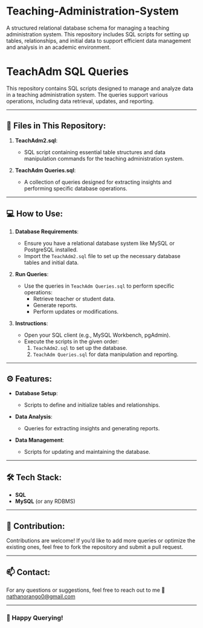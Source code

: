 # Teaching-Administration-System
A structured relational database schema for managing a teaching administration system. This repository includes SQL scripts for setting up tables, relationships, and initial data to support efficient data management and analysis in an academic environment.

# TeachAdm SQL Queries

This repository contains SQL scripts designed to manage and analyze data in a teaching administration system. The queries support various operations, including data retrieval, updates, and reporting.

---

## 📂 Files in This Repository:
1. **TeachAdm2.sql**:
   - SQL script containing essential table structures and data manipulation commands for the teaching administration system.

2. **TeachAdm Queries.sql**:
   - A collection of queries designed for extracting insights and performing specific database operations.

---

## 💻 How to Use:
1. **Database Requirements**:
   - Ensure you have a relational database system like MySQL or PostgreSQL installed.
   - Import the `TeachAdm2.sql` file to set up the necessary database tables and initial data.

2. **Run Queries**:
   - Use the queries in `TeachAdm Queries.sql` to perform specific operations:
     - Retrieve teacher or student data.
     - Generate reports.
     - Perform updates or modifications.

3. **Instructions**:
   - Open your SQL client (e.g., MySQL Workbench, pgAdmin).
   - Execute the scripts in the given order:
     1. `TeachAdm2.sql` to set up the database.
     2. `TeachAdm Queries.sql` for data manipulation and reporting.

---

## ⚙️ Features:
- **Database Setup**:
  - Scripts to define and initialize tables and relationships.
  
- **Data Analysis**:
  - Queries for extracting insights and generating reports.
  
- **Data Management**:
  - Scripts for updating and maintaining the database.

---

## 🛠️ Tech Stack:
- **SQL**
- **MySQL** (or any RDBMS)

---

## 🌟 Contribution:
Contributions are welcome! If you’d like to add more queries or optimize the existing ones, feel free to fork the repository and submit a pull request.

---

## 📫 Contact:
For any questions or suggestions, feel free to reach out to me
📧 [nathanorango0@gmail.com](mailto:nathanorango0@gmail.com)  

---

### 🌟 Happy Querying!
